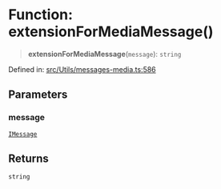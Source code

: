 # Function: extensionForMediaMessage()

> **extensionForMediaMessage**(`message`): `string`

Defined in: [src/Utils/messages-media.ts:586](https://github.com/Fokusdotid/Baileys/blob/b457796e9982984bfe7323cdd6fea8bc613c4ed0/src/Utils/messages-media.ts#L586)

## Parameters

### message

[`IMessage`](../namespaces/proto/interfaces/IMessage.md)

## Returns

`string`
